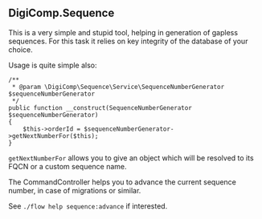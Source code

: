 DigiComp.Sequence
-------------------------


This is a very simple and stupid tool, helping in generation of gapless sequences. For this task it relies on key 
integrity of the database of your choice.

Usage is quite simple also:

	/**
	 * @param \DigiComp\Sequence\Service\SequenceNumberGenerator $sequenceNumberGenerator
	 */
	public function __construct(SequenceNumberGenerator $sequenceNumberGenerator) 
	{
		$this->orderId = $sequenceNumberGenerator->getNextNumberFor($this);		
	}
	
``getNextNumberFor`` allows you to give an object which will be resolved to its FQCN or a custom sequence name.

The CommandController helps you to advance the current sequence number, in case of migrations or similar.

See ``./flow help sequence:advance`` if interested.
